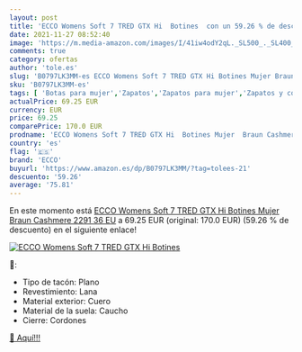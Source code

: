 ```yaml
---
layout: post
title: 'ECCO Womens Soft 7 TRED GTX Hi  Botines  con un 59.26 % de descuento'
date: 2021-11-27 08:52:40
image: 'https://m.media-amazon.com/images/I/41iw4odY2qL._SL500_._SL400_.jpg'
comments: true
category: ofertas
author: 'tole.es'
slug: 'B0797LK3MM-es ECCO Womens Soft 7 TRED GTX Hi Botines Mujer Braun...'
sku: 'B0797LK3MM-es'
tags: [ 'Botas para mujer','Zapatos','Zapatos para mujer','Zapatos y complementos','botines','ecco', ]
actualPrice: 69.25 EUR
currency: EUR
price: 69.25
comparePrice: 170.0 EUR
prodname: 'ECCO Womens Soft 7 TRED GTX Hi  Botines Mujer  Braun Cashmere 2291  36 EU'
country: 'es'
flag: '🇪🇸'
brand: 'ECCO'
buyurl: 'https://www.amazon.es/dp/B0797LK3MM/?tag=tolees-21'
descuento: '59.26'
average: '75.81'
---
```


En este momento está [ECCO Womens Soft 7 TRED GTX Hi  Botines Mujer  Braun Cashmere 2291  36 EU](https://www.amazon.es/dp/B0797LK3MM/?tag=tolees-21) a 69.25 EUR (original: 170.0 EUR) (59.26 %  de descuento) en el siguiente enlace!

[![ECCO Womens Soft 7 TRED GTX Hi  Botines ](https://m.media-amazon.com/images/I/41iw4odY2qL._SL500_._SL400_.jpg)](https://www.amazon.es/dp/B0797LK3MM/?tag=tolees-21)

🔎:

- Tipo de tacón: Plano
- Revestimiento: Lana
- Material exterior: Cuero
- Material de la suela: Caucho
- Cierre: Cordones

[🛒 Aquí!!!](https://www.amazon.es/dp/B0797LK3MM/?tag=tolees-21)
